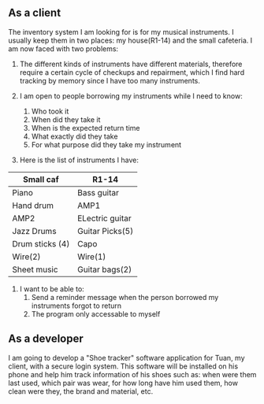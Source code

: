 ## As a client
The inventory system I am looking for is for my musical instruments. I usually keep them in two places: my house(R1-14) and the small
cafeteria. I am now faced with two problems: 
1. The different kinds of instruments have different materials, therefore require a certain cycle of checkups and repairment, which I 
find hard tracking by memory since I have too many instruments.
1. I am open to people borrowing my instruments while I need to know:
    1. Who took it
    1. When did they take it
    1. When is the expected return time
    1. What exactly did they take
    1. For what purpose did they take my instrument
  
1. Here is the list of instruments I have:

  Small caf | R1-14
  ---|---
  Piano | Bass guitar
  Hand drum | AMP1
  AMP2 | ELectric guitar
  Jazz Drums | Guitar Picks(5)
  Drum sticks (4) | Capo
  Wire(2) | Wire(1)
  Sheet music | Guitar bags(2)

1. I want to be able to:
    1. Send a reminder message when the person borrowed my instruments forgot to return
    1. The program only accessable to myself
  
  ## As a developer
  I am going to develop a "Shoe tracker" software application for Tuan, my client, with a secure login system.
  This software will be installed on his phone and help him track information of his shoes such as: when were them last
  used, which pair was wear, for how long have him used them, how clean were they, the brand and material, etc.
  








